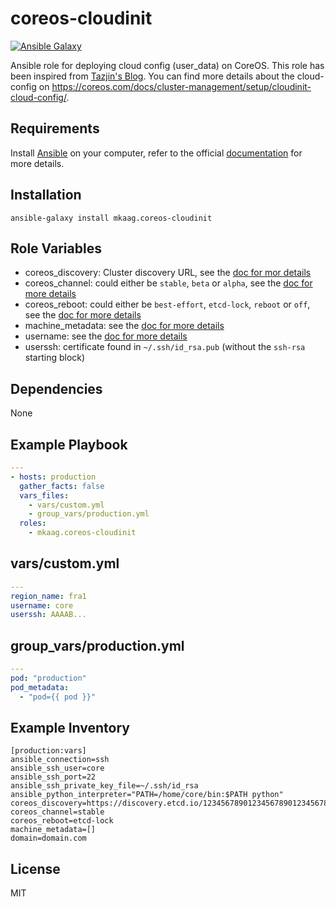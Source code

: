 coreos-cloudinit
================

[![Ansible Galaxy](https://img.shields.io/badge/galaxy-mkaag.coreos--cloudinit-660198.svg)](https://galaxy.ansible.com/list#/roles/3629)

Ansible role for deploying cloud config (user_data) on CoreOS. This role has been inspired from [Tazjin's Blog](http://www.tazj.in/en/1410951452).
You can find more details about the cloud-config on https://coreos.com/docs/cluster-management/setup/cloudinit-cloud-config/.

Requirements
------------

Install [Ansible](http://www.ansible.com) on your computer, refer to the official [documentation](http://docs.ansible.com/intro_installation.html) for more details.

Installation
------------

`ansible-galaxy install mkaag.coreos-cloudinit`

Role Variables
--------------

- coreos_discovery: Cluster discovery URL, see the [doc for mor details](https://coreos.com/docs/cluster-management/setup/cluster-discovery/)
- coreos_channel: could either be `stable`, `beta` or `alpha`, see the [doc for more details](https://coreos.com/docs/cluster-management/setup/switching-channels/)
- coreos_reboot: could either be `best-effort`, `etcd-lock`, `reboot` or `off`, see the [doc for more details](https://coreos.com/docs/cluster-management/setup/update-strategies/)
- machine_metadata: see the [doc for more details](https://coreos.com/docs/launching-containers/launching/launching-containers-fleet/)
- username: see the [doc for more details](https://coreos.com/docs/cluster-management/setup/cloudinit-cloud-config/#users)
- userssh: certificate found in `~/.ssh/id_rsa.pub` (without the `ssh-rsa` starting block)

Dependencies
------------

None

Example Playbook
----------------

```yml
---
- hosts: production
  gather_facts: false
  vars_files:
    - vars/custom.yml
    - group_vars/production.yml
  roles:
    - mkaag.coreos-cloudinit
```

vars/custom.yml
---------------

```yml
---
region_name: fra1
username: core
userssh: AAAAB...
```

group_vars/production.yml
-------------------------

```yml
---
pod: "production"
pod_metadata:
  - "pod={{ pod }}"
```


Example Inventory
-----------------

```
[production:vars]
ansible_connection=ssh
ansible_ssh_user=core
ansible_ssh_port=22
ansible_ssh_private_key_file=~/.ssh/id_rsa
ansible_python_interpreter="PATH=/home/core/bin:$PATH python"
coreos_discovery=https://discovery.etcd.io/1234567890123456789012345678901234567890
coreos_channel=stable
coreos_reboot=etcd-lock
machine_metadata=[]
domain=domain.com
```

License
-------

MIT